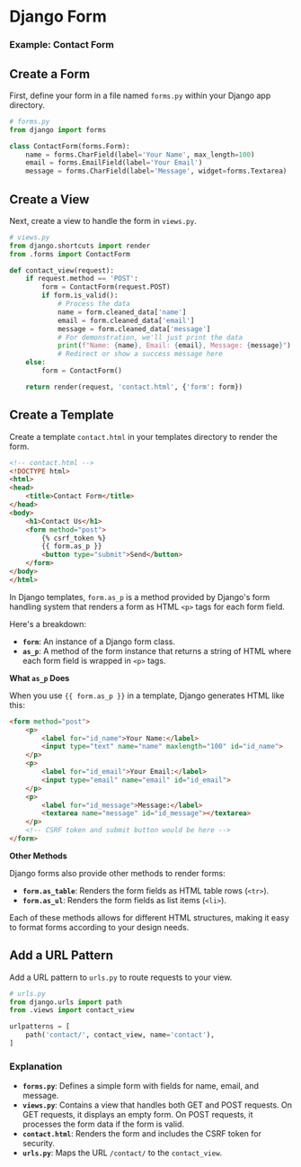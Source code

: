 # Django Form

### Example: Contact Form

## **Create a Form**

First, define your form in a file named `forms.py` within your Django app directory.

```python
# forms.py
from django import forms

class ContactForm(forms.Form):
    name = forms.CharField(label='Your Name', max_length=100)
    email = forms.EmailField(label='Your Email')
    message = forms.CharField(label='Message', widget=forms.Textarea)
```

## **Create a View**

Next, create a view to handle the form in `views.py`.

```python
# views.py
from django.shortcuts import render
from .forms import ContactForm

def contact_view(request):
    if request.method == 'POST':
        form = ContactForm(request.POST)
        if form.is_valid():
            # Process the data
            name = form.cleaned_data['name']
            email = form.cleaned_data['email']
            message = form.cleaned_data['message']
            # For demonstration, we'll just print the data
            print(f"Name: {name}, Email: {email}, Message: {message}")
            # Redirect or show a success message here
    else:
        form = ContactForm()

    return render(request, 'contact.html', {'form': form})
```

## **Create a Template**

Create a template `contact.html` in your templates directory to render the form.

```html
<!-- contact.html -->
<!DOCTYPE html>
<html>
<head>
    <title>Contact Form</title>
</head>
<body>
    <h1>Contact Us</h1>
    <form method="post">
        {% csrf_token %}
        {{ form.as_p }}
        <button type="submit">Send</button>
    </form>
</body>
</html>
```

In Django templates, `form.as_p` is a method provided by Django's form handling system that renders a form as HTML `<p>` tags for each form field.

Here's a breakdown:

- **`form`**: An instance of a Django form class.
- **`as_p`**: A method of the form instance that returns a string of HTML where each form field is wrapped in `<p>` tags.

**What `as_p` Does**

When you use `{{ form.as_p }}` in a template, Django generates HTML like this:

```html
<form method="post">
    <p>
        <label for="id_name">Your Name:</label>
        <input type="text" name="name" maxlength="100" id="id_name">
    </p>
    <p>
        <label for="id_email">Your Email:</label>
        <input type="email" name="email" id="id_email">
    </p>
    <p>
        <label for="id_message">Message:</label>
        <textarea name="message" id="id_message"></textarea>
    </p>
    <!-- CSRF token and submit button would be here -->
</form>
```

**Other Methods**

Django forms also provide other methods to render forms:

- **`form.as_table`**: Renders the form fields as HTML table rows (`<tr>`).
- **`form.as_ul`**: Renders the form fields as list items (`<li>`).

Each of these methods allows for different HTML structures, making it easy to format forms according to your design needs.

## **Add a URL Pattern**

Add a URL pattern to `urls.py` to route requests to your view.

```python
# urls.py
from django.urls import path
from .views import contact_view

urlpatterns = [
    path('contact/', contact_view, name='contact'),
]
```

### Explanation

- **`forms.py`**: Defines a simple form with fields for name, email, and message.
- **`views.py`**: Contains a view that handles both GET and POST requests. On GET requests, it displays an empty form. On POST requests, it processes the form data if the form is valid.
- **`contact.html`**: Renders the form and includes the CSRF token for security.
- **`urls.py`**: Maps the URL `/contact/` to the `contact_view`.

